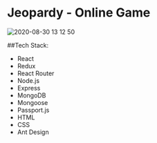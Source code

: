 # Jeopardy - Online Game

![2020-08-30 13 12 50](https://user-images.githubusercontent.com/63851100/91659031-467cca00-eacd-11ea-8b43-ec9976e44e52.gif)

##Tech Stack: 

- React
- Redux
- React Router
- Node.js
- Express
- MongoDB
- Mongoose
- Passport.js
- HTML
- CSS
- Ant Design
